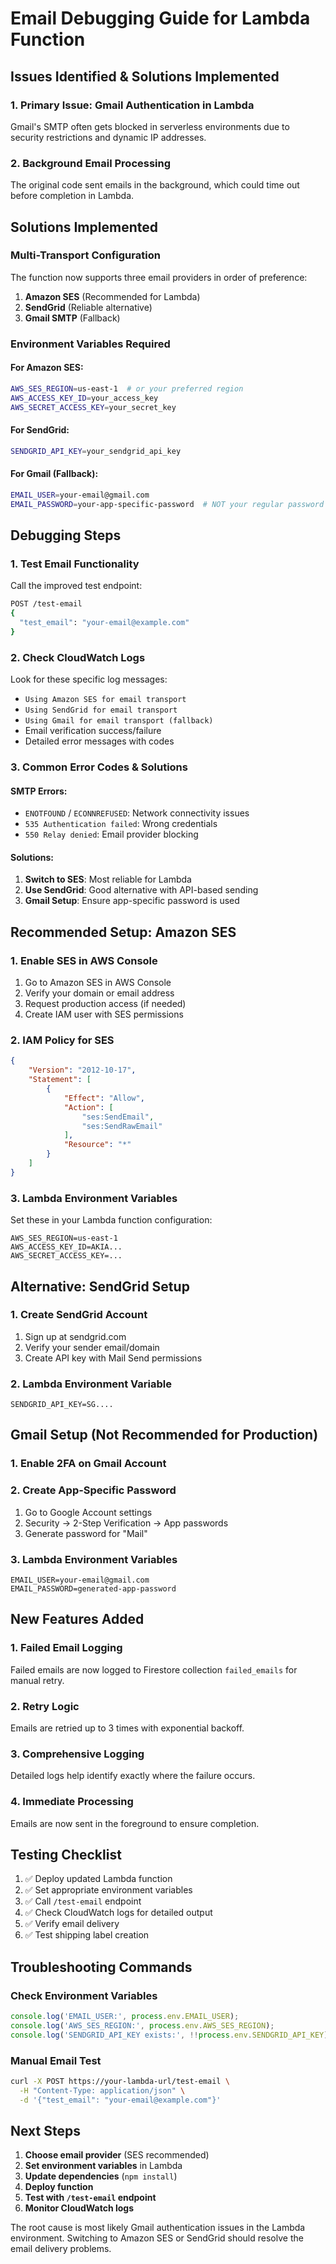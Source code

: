 # Email Debugging Guide for Lambda Function

## Issues Identified & Solutions Implemented

### 1. **Primary Issue: Gmail Authentication in Lambda**
Gmail's SMTP often gets blocked in serverless environments due to security restrictions and dynamic IP addresses.

### 2. **Background Email Processing**
The original code sent emails in the background, which could time out before completion in Lambda.

## Solutions Implemented

### Multi-Transport Configuration
The function now supports three email providers in order of preference:

1. **Amazon SES** (Recommended for Lambda)
2. **SendGrid** (Reliable alternative)
3. **Gmail SMTP** (Fallback)

### Environment Variables Required

#### For Amazon SES:
```bash
AWS_SES_REGION=us-east-1  # or your preferred region
AWS_ACCESS_KEY_ID=your_access_key
AWS_SECRET_ACCESS_KEY=your_secret_key
```

#### For SendGrid:
```bash
SENDGRID_API_KEY=your_sendgrid_api_key
```

#### For Gmail (Fallback):
```bash
EMAIL_USER=your-email@gmail.com
EMAIL_PASSWORD=your-app-specific-password  # NOT your regular password
```

## Debugging Steps

### 1. Test Email Functionality
Call the improved test endpoint:
```bash
POST /test-email
{
  "test_email": "your-email@example.com"
}
```

### 2. Check CloudWatch Logs
Look for these specific log messages:
- `Using Amazon SES for email transport`
- `Using SendGrid for email transport`  
- `Using Gmail for email transport (fallback)`
- Email verification success/failure
- Detailed error messages with codes

### 3. Common Error Codes & Solutions

#### SMTP Errors:
- `ENOTFOUND` / `ECONNREFUSED`: Network connectivity issues
- `535 Authentication failed`: Wrong credentials
- `550 Relay denied`: Email provider blocking

#### Solutions:
1. **Switch to SES**: Most reliable for Lambda
2. **Use SendGrid**: Good alternative with API-based sending
3. **Gmail Setup**: Ensure app-specific password is used

## Recommended Setup: Amazon SES

### 1. Enable SES in AWS Console
1. Go to Amazon SES in AWS Console
2. Verify your domain or email address
3. Request production access (if needed)
4. Create IAM user with SES permissions

### 2. IAM Policy for SES
```json
{
    "Version": "2012-10-17",
    "Statement": [
        {
            "Effect": "Allow",
            "Action": [
                "ses:SendEmail",
                "ses:SendRawEmail"
            ],
            "Resource": "*"
        }
    ]
}
```

### 3. Lambda Environment Variables
Set these in your Lambda function configuration:
```
AWS_SES_REGION=us-east-1
AWS_ACCESS_KEY_ID=AKIA...
AWS_SECRET_ACCESS_KEY=...
```

## Alternative: SendGrid Setup

### 1. Create SendGrid Account
1. Sign up at sendgrid.com
2. Verify your sender email/domain
3. Create API key with Mail Send permissions

### 2. Lambda Environment Variable
```
SENDGRID_API_KEY=SG....
```

## Gmail Setup (Not Recommended for Production)

### 1. Enable 2FA on Gmail Account
### 2. Create App-Specific Password
1. Go to Google Account settings
2. Security → 2-Step Verification → App passwords
3. Generate password for "Mail"

### 3. Lambda Environment Variables
```
EMAIL_USER=your-email@gmail.com
EMAIL_PASSWORD=generated-app-password
```

## New Features Added

### 1. Failed Email Logging
Failed emails are now logged to Firestore collection `failed_emails` for manual retry.

### 2. Retry Logic
Emails are retried up to 3 times with exponential backoff.

### 3. Comprehensive Logging
Detailed logs help identify exactly where the failure occurs.

### 4. Immediate Processing
Emails are now sent in the foreground to ensure completion.

## Testing Checklist

1. ✅ Deploy updated Lambda function
2. ✅ Set appropriate environment variables
3. ✅ Call `/test-email` endpoint
4. ✅ Check CloudWatch logs for detailed output
5. ✅ Verify email delivery
6. ✅ Test shipping label creation

## Troubleshooting Commands

### Check Environment Variables
```javascript
console.log('EMAIL_USER:', process.env.EMAIL_USER);
console.log('AWS_SES_REGION:', process.env.AWS_SES_REGION);
console.log('SENDGRID_API_KEY exists:', !!process.env.SENDGRID_API_KEY);
```

### Manual Email Test
```bash
curl -X POST https://your-lambda-url/test-email \
  -H "Content-Type: application/json" \
  -d '{"test_email": "your-email@example.com"}'
```

## Next Steps

1. **Choose email provider** (SES recommended)
2. **Set environment variables** in Lambda
3. **Update dependencies** (`npm install`)
4. **Deploy function**
5. **Test with `/test-email` endpoint**
6. **Monitor CloudWatch logs**

The root cause is most likely Gmail authentication issues in the Lambda environment. Switching to Amazon SES or SendGrid should resolve the email delivery problems.
